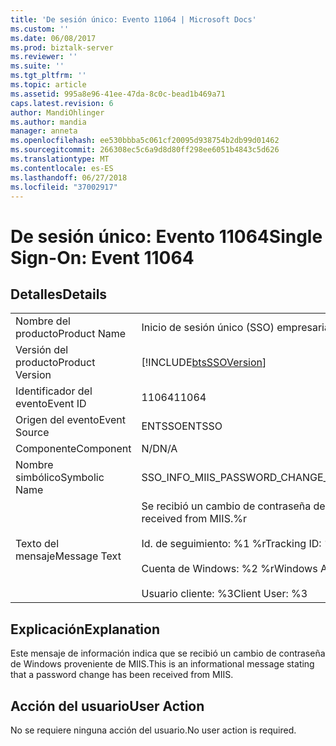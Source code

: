 ```yaml
---
title: 'De sesión único: Evento 11064 | Microsoft Docs'
ms.custom: ''
ms.date: 06/08/2017
ms.prod: biztalk-server
ms.reviewer: ''
ms.suite: ''
ms.tgt_pltfrm: ''
ms.topic: article
ms.assetid: 995a8e96-41ee-47da-8c0c-bead1b469a71
caps.latest.revision: 6
author: MandiOhlinger
ms.author: mandia
manager: anneta
ms.openlocfilehash: ee530bbba5c061cf20095d938754b2db99d01462
ms.sourcegitcommit: 266308ec5c6a9d8d80ff298ee6051b4843c5d626
ms.translationtype: MT
ms.contentlocale: es-ES
ms.lasthandoff: 06/27/2018
ms.locfileid: "37002917"
---
```

# <a name="single-sign-on-event-11064"></a><span data-ttu-id="ac2c9-102">De sesión único: Evento 11064</span><span class="sxs-lookup"><span data-stu-id="ac2c9-102">Single Sign-On: Event 11064</span></span>
## <a name="details"></a><span data-ttu-id="ac2c9-103">Detalles</span><span class="sxs-lookup"><span data-stu-id="ac2c9-103">Details</span></span>  
  
|                 |                                                                                                                                                 |
|-----------------|-------------------------------------------------------------------------------------------------------------------------------------------------|
|  <span data-ttu-id="ac2c9-104">Nombre del producto</span><span class="sxs-lookup"><span data-stu-id="ac2c9-104">Product Name</span></span>   |                                                            <span data-ttu-id="ac2c9-105">Inicio de sesión único (SSO) empresarial</span><span class="sxs-lookup"><span data-stu-id="ac2c9-105">Enterprise Single Sign-On</span></span>                                                            |
| <span data-ttu-id="ac2c9-106">Versión del producto</span><span class="sxs-lookup"><span data-stu-id="ac2c9-106">Product Version</span></span> |                                           [!INCLUDE[btsSSOVersion](../includes/btsssoversion-md.md)]                                            |
|    <span data-ttu-id="ac2c9-107">Identificador del evento</span><span class="sxs-lookup"><span data-stu-id="ac2c9-107">Event ID</span></span>     |                                                                      <span data-ttu-id="ac2c9-108">11064</span><span class="sxs-lookup"><span data-stu-id="ac2c9-108">11064</span></span>                                                                      |
|  <span data-ttu-id="ac2c9-109">Origen del evento</span><span class="sxs-lookup"><span data-stu-id="ac2c9-109">Event Source</span></span>   |                                                                     <span data-ttu-id="ac2c9-110">ENTSSO</span><span class="sxs-lookup"><span data-stu-id="ac2c9-110">ENTSSO</span></span>                                                                      |
|    <span data-ttu-id="ac2c9-111">Componente</span><span class="sxs-lookup"><span data-stu-id="ac2c9-111">Component</span></span>    |                                                                       <span data-ttu-id="ac2c9-112">N/D</span><span class="sxs-lookup"><span data-stu-id="ac2c9-112">N/A</span></span>                                                                       |
|  <span data-ttu-id="ac2c9-113">Nombre simbólico</span><span class="sxs-lookup"><span data-stu-id="ac2c9-113">Symbolic Name</span></span>  |                                                     <span data-ttu-id="ac2c9-114">SSO_INFO_MIIS_PASSWORD_CHANGE_RECEIVED</span><span class="sxs-lookup"><span data-stu-id="ac2c9-114">SSO_INFO_MIIS_PASSWORD_CHANGE_RECEIVED</span></span>                                                      |
|  <span data-ttu-id="ac2c9-115">Texto del mensaje</span><span class="sxs-lookup"><span data-stu-id="ac2c9-115">Message Text</span></span>   | <span data-ttu-id="ac2c9-116">Se recibió un cambio de contraseña de Windows desde MIIS.%r</span><span class="sxs-lookup"><span data-stu-id="ac2c9-116">A Windows password change was received from MIIS.%r</span></span><br /><br /> <span data-ttu-id="ac2c9-117">Id. de seguimiento: %1 %r</span><span class="sxs-lookup"><span data-stu-id="ac2c9-117">Tracking ID: %1%r</span></span><br /><br /> <span data-ttu-id="ac2c9-118">Cuenta de Windows: %2 %r</span><span class="sxs-lookup"><span data-stu-id="ac2c9-118">Windows Account: %2%r</span></span><br /><br /> <span data-ttu-id="ac2c9-119">Usuario cliente: %3</span><span class="sxs-lookup"><span data-stu-id="ac2c9-119">Client User: %3</span></span> |
  
## <a name="explanation"></a><span data-ttu-id="ac2c9-120">Explicación</span><span class="sxs-lookup"><span data-stu-id="ac2c9-120">Explanation</span></span>  
 <span data-ttu-id="ac2c9-121">Este mensaje de información indica que se recibió un cambio de contraseña de Windows proveniente de MIIS.</span><span class="sxs-lookup"><span data-stu-id="ac2c9-121">This is an informational message stating that a password change has been received from MIIS.</span></span>  
  
## <a name="user-action"></a><span data-ttu-id="ac2c9-122">Acción del usuario</span><span class="sxs-lookup"><span data-stu-id="ac2c9-122">User Action</span></span>  
 <span data-ttu-id="ac2c9-123">No se requiere ninguna acción del usuario.</span><span class="sxs-lookup"><span data-stu-id="ac2c9-123">No user action is required.</span></span>